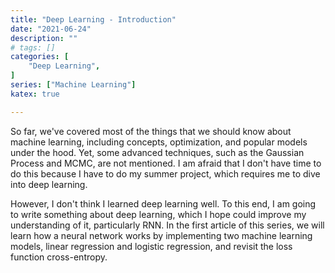 ```yaml
---
title: "Deep Learning - Introduction"
date: "2021-06-24"
description: ""
# tags: []
categories: [
    "Deep Learning",
]
series: ["Machine Learning"]
katex: true

---
```




So far, we've covered most of the things that we should know about machine learning, including concepts, optimization, and popular models under the hood. Yet, some advanced techniques, such as the Gaussian Process and MCMC, are not mentioned. I am afraid that I don't have time to do this because I have to do my summer project, which requires me to dive into deep learning. 



<!--more-->



However, I don't think I learned deep learning well. To this end, I am going to write something about deep learning, which I hope could improve my understanding of it, particularly RNN. In the first article of this series, we will learn how a neural network works by implementing two machine learning models, linear regression and logistic regression, and revisit the loss function cross-entropy.


